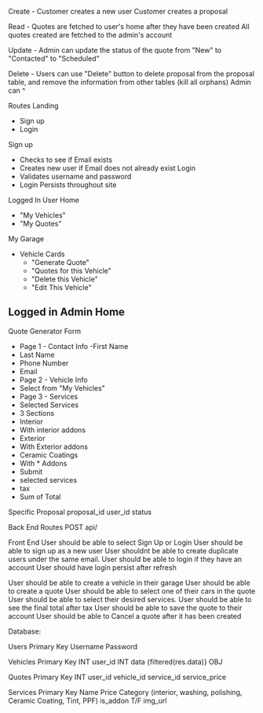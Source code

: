 Create - 
Customer creates a new user
Customer creates a proposal

Read - 
Quotes are fetched to user's home after they have been created
All quotes created are fetched to the admin's account

Update - 
Admin can update the status of the quote from "New" to "Contacted" to "Scheduled"

Delete - 
Users can use "Delete" button to delete proposal from the proposal table, and remove the information from other tables (kill all orphans)
Admin can ^


Routes
Landing 
 - Sign up
 - Login

Sign up
- Checks to see if Email exists
- Creates new user if Email does not already exist
Login
- Validates username and password
 - Login Persists throughout site

Logged In User Home
- "My Vehicles"
- "My Quotes"

My Garage 
- Vehicle Cards
  - "Generate Quote"
  - "Quotes for this Vehicle"
  - "Delete this Vehicle"
  - "Edit This Vehicle" 

Logged in Admin Home
- 

Quote Generator
 Form
 - Page 1 - Contact Info 
  -First Name
  - Last Name
  - Phone Number
  - Email
 - Page 2 - Vehicle Info
  - Select from "My Vehicles"
 - Page 3 - Services
  - Selected Services
  - 3 Sections
  - Interior
   - With interior addons
  - Exterior
   - With Exterior addons
  - Ceramic Coatings
   - With * Addons
 - Submit
  - selected services
  - tax
  - Sum of Total 

Specific Proposal
proposal_id
user_id
status

Back End Routes
POST api/

Front End
User should be able to select Sign Up or Login
User should be able to sign up as a new user
User shouldnt be able to create duplicate users under the same email. 
User should be able to login if they have an account
User should have login persist after refresh

User should be able to create a vehicle in their garage
User should be able to create a quote 
User should be able to select one of their cars in the quote
User should be able to select their desired services. 
User should be able to see the final total after tax 
User should be able to save the quote to their account
User should be able to Cancel a quote after it has been created


Database: 

Users
Primary Key
Username
Password

Vehicles
Primary Key INT
user_id INT
data {filtered(res.data)} OBJ

Quotes
Primary Key INT
user_id
vehicle_id
service_id
service_price


Services
Primary Key
Name
Price
Category (interior, washing, polishing, Ceramic Coating, Tint, PPF)
is_addon T/F
img_url











